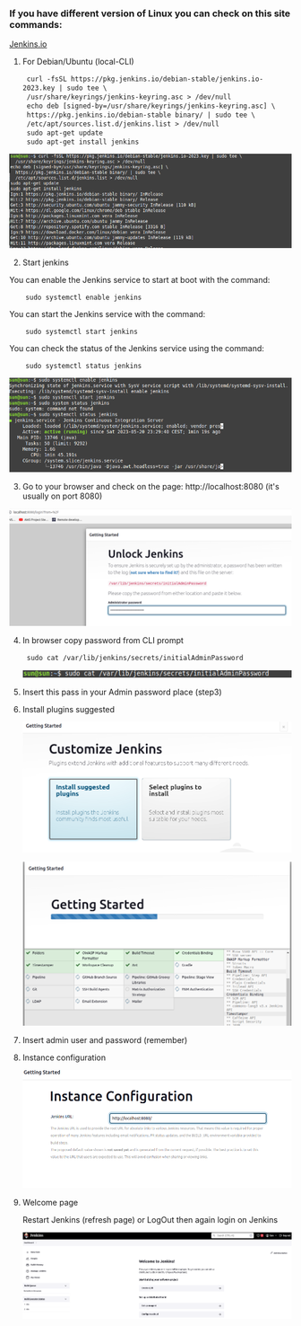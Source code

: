 ### If you have different version of Linux you can check on this site commands: 
[Jenkins.io](https://www.jenkins.io/doc/book/installing/linux/)

1. For Debian/Ubuntu (local-CLI)

        curl -fsSL https://pkg.jenkins.io/debian-stable/jenkins.io-2023.key | sudo tee \
        /usr/share/keyrings/jenkins-keyring.asc > /dev/null
        echo deb [signed-by=/usr/share/keyrings/jenkins-keyring.asc] \
        https://pkg.jenkins.io/debian-stable binary/ | sudo tee \
        /etc/apt/sources.list.d/jenkins.list > /dev/null
        sudo apt-get update
        sudo apt-get install jenkins

![cli-1-instal](img/1-CLI-install-curl-jenkins-cli.png)

2. Start jenkins

You can enable the Jenkins service to start at boot with the command:

        sudo systemctl enable jenkins

You can start the Jenkins service with the command:

        sudo systemctl start jenkins

You can check the status of the Jenkins service using the command:

        sudo systemctl status jenkins

![cli-2-enable-start](img/2-CLI-enable-status-start-jenkins.png)

3. Go to your browser and check on the page: http://localhost:8080 (it's usually on port 8080)

![browser-localhost](img/1-stepjenkins.png)

4. In browser copy password from CLI prompt

        sudo cat /var/lib/jenkins/secrets/initialAdminPassword

    ![cli-prompt-pass](img/command-show-pass.png)

5. Insert this pass in your Admin password place (step3)
   
6. Install plugins suggested
   
   ![install-plugins-first-page](img/isntall-sugessted-2.png)

   ![install-plugins](img/install-plugins3.png)

7. Insert admin user and password (remember)

8. Instance configuration

    ![instance-config](img/instance-configuration.png)

9. Welcome page
    
    Restart Jenkins (refresh page) or LogOut then again login on Jenkins

    ![welcome](img/welcome-page-jen.png)